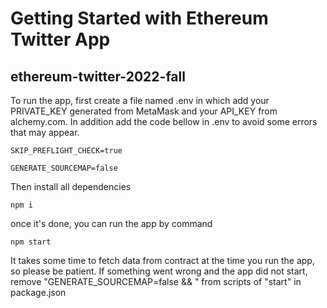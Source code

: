 # Getting Started with Ethereum Twitter App

## ethereum-twitter-2022-fall

To run the app, first create a file named .env in which add your PRIVATE_KEY generated from MetaMask and your API_KEY from alchemy.com. In addition add the code bellow in .env to avoid some errors that may appear.

    SKIP_PREFLIGHT_CHECK=true

    GENERATE_SOURCEMAP=false

Then install all dependencies

    npm i

once it's done, you can run the app by command

    npm start

It takes some time to fetch data from contract at the time you run the app, so please be patient.
If something went wrong and the app did not start, remove "GENERATE_SOURCEMAP=false && " from scripts of "start" in package.json
